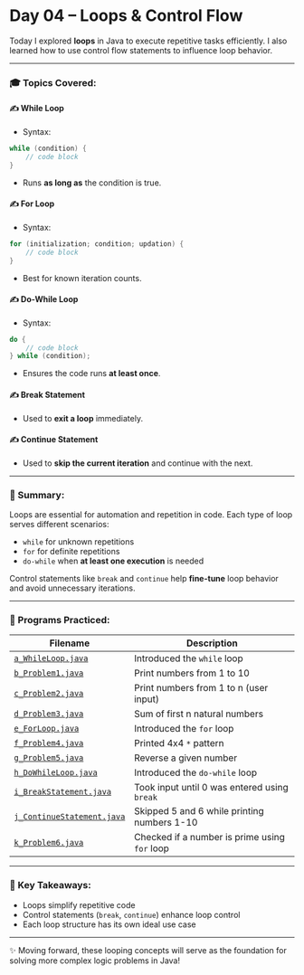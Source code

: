 # Day 04 – Loops & Control Flow

Today I explored **loops** in Java to execute repetitive tasks efficiently. I also learned how to use control flow statements to influence loop behavior.

---

### 🎓 Topics Covered:

#### ✍️ **While Loop**

* Syntax:

```java
while (condition) {
    // code block
}
```

* Runs **as long as** the condition is true.

#### ✍️ **For Loop**

* Syntax:

```java
for (initialization; condition; updation) {
    // code block
}
```

* Best for known iteration counts.

#### ✍️ **Do-While Loop**

* Syntax:

```java
do {
    // code block
} while (condition);
```

* Ensures the code runs **at least once**.

#### ✍️ **Break Statement**

* Used to **exit a loop** immediately.

#### ✍️ **Continue Statement**

* Used to **skip the current iteration** and continue with the next.

---

### 📆 Summary:

Loops are essential for automation and repetition in code. Each type of loop serves different scenarios:

* `while` for unknown repetitions
* `for` for definite repetitions
* `do-while` when **at least one execution** is needed

Control statements like `break` and `continue` help **fine-tune** loop behavior and avoid unnecessary iterations.

---

### 🔧 Programs Practiced:

| Filename                                                 | Description                                   |
| -------------------------------------------------------- | --------------------------------------------- |
| [`a_WhileLoop.java`](./a_WhileLoop.java)                 | Introduced the `while` loop                   |
| [`b_Problem1.java`](./b_Problem1.java)                   | Print numbers from 1 to 10                    |
| [`c_Problem2.java`](./c_Problem2.java)                   | Print numbers from 1 to n (user input)        |
| [`d_Problem3.java`](./d_Problem3.java)                   | Sum of first n natural numbers                |
| [`e_ForLoop.java`](./e_ForLoop.java)                     | Introduced the `for` loop                     |
| [`f_Problem4.java`](./f_Problem4.java)                   | Printed 4x4 `*` pattern                       |
| [`g_Problem5.java`](./g_Problem5.java)                   | Reverse a given number                        |
| [`h_DoWhileLoop.java`](./h_DoWhileLoop.java)             | Introduced the `do-while` loop                |
| [`i_BreakStatement.java`](./i_BreakStatement.java)       | Took input until 0 was entered using `break`  |
| [`j_ContinueStatement.java`](./j_ContinueStatement.java) | Skipped 5 and 6 while printing numbers 1-10   |
| [`k_Problem6.java`](./k_Problem6.java)                   | Checked if a number is prime using `for` loop |

---

### 🌟 Key Takeaways:

* Loops simplify repetitive code
* Control statements (`break`, `continue`) enhance loop control
* Each loop structure has its own ideal use case

---

✨ Moving forward, these looping concepts will serve as the foundation for solving more complex logic problems in Java!
